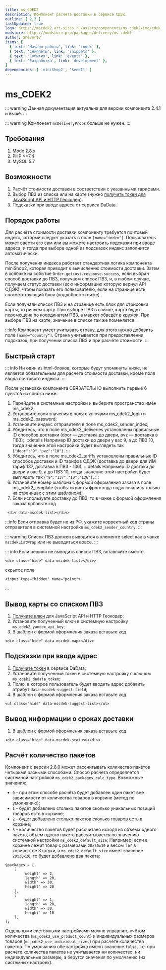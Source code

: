 ```yaml
---
title: ms_CDEK2
description: Компонент расчёта доставки в сервисе СДЭК.
outline: [ 2,3 ]
lastUpdated: true
logo: https://mscdek2.art-sites.ru/assets/components/ms_cdek2/img/cdek.png
modstore: https://modstore.pro/packages/delivery/ms-cdek2
author: ShevArtV
items: [
  { text: 'Начало работы', link: 'index' },
  { text: 'Сниппеты', link: 'snippets' },
  { text: 'События', link: 'events' },
  { text: 'Разработка', link: 'development' },
]
dependencies: [ 'miniShop2', 'SendIt' ]
---
```


# ms_CDEK2

::: warning
Данная документация актуальна для версии компонента 2.4.1 и выше.
:::

::: warning
Компонент `msDeliveryProps` больше не нужен.
:::

## Требования

1. Modx 2.8.x
2. PHP >=7.4
3. MySQL 5.7

## Возможности

1. Расчёт стоимости доставки в соответствии с указанными тарифами.
2. Выбор ПВЗ из списка или на карте (нужно [получить токен для JavaScript API и HTTP Геокодер](https://developer.tech.yandex.ru/)).
3. Подсказки при вводе адреса от сервиса DaData.

## Порядок работы

Для расчёта стоимости доставки компоненту требуется почтовый индекс, который следует указать в поле `[name="index"]`.
Пользователь может ввести его сам или вы можете настроить подсказки при вводе адреса,
и тогда при выборе одной из подсказок индекс заполнится автоматически.

После получения индекса работает стандартная логика компонента miniShop2, которая приводит к вычислению стоимости доставки.
Затем в колбэке на событие `Order.getcost.response.success`, если выбран способ доставки до ПВЗ, получаем список ПВЗ,
и, в любом случае, получаем статус доставки (всю информацию которую вернул API СДЭК), чтобы показать его пользователю,
если на странице есть соответствующий блок (подробности ниже).

Если получали список ПВЗ и на странице есть блок для отрисовки карты, то рисуем карту. При выборе ПВЗ в списке, карта будет перемещена по координатам ПВЗ, а маркет обведёт в кружок.
При выборе ПВЗ на карте, значение в списке так же поменяется.

:::info
Компонент умеет учитывать страну, для этого нужно добавить поле `[name="country"]`.
Страна учитывается при предоставлении подсказок, при получении списка ПВЗ и при расчёте стоимости.
:::

## Быстрый старт

::: info
Ни один из html-блоков, которые будут упомянуты ниже, не является обязательным для расчёта стоимости доставки, кроме поля ввода почтового индекса.
:::

После установки компонента ОБЯЗАТЕЛЬНО выполнить первые 6 пунктов из списка ниже:

1. Перейдите в системные настройки и выберите пространство имён ms_cdek2;
2. Установите свои значения в поля с ключами ms_cdek2_login и ms_cdek2_password;
3. Установите индекс отправителя в поле ms_cdek2_sender_index;
4. Убедитесь, что в поле ms_cdek2_deliveries установлены правильные ID способов доставки (door — доставка до двери, pvz — доставка в ПВЗ);
   :::details
   Например ID достаки до двери у вас 9, а до ПВЗ 10, тогда значение этой настройки будет выглядеть так `{"door":"9","pvz":"10"}`.
   :::
5. Убедитесь, что в поле ms_cdek2_tariffs установлены правильные ID способов доставки и ID тарифов СДЭК (доставка до двери для ИМ тариф 137, доставка в ПВЗ - 136);
   :::details
   Например ID достаки до двери у вас 9, а до ПВЗ 10, тогда значение этой настройки будет выглядеть так `{"9":"137","10":"136"}`.
   :::
6. Установите номер шаблона с формой оформления заказа в поле ms_cdek2_template (чтобы скрипты фронтэнда подключались только на страницах с этим шаблоном);
7. Если используете доставку до ПВЗ, то в чанке с формой оформления заказа добавьте код

```html:line-numbers
 <div data-mscdek-list></div>
```

:::info
Если отправка будет не из РФ, укажите корректный код страны отправителя в системной настройке `ms_cdek2_sender_country`.
:::

::: warning
Список ПВЗ должен выводится в элементе select как в чанке `mscdekListWrap` или не выводиться вовсе.
:::

::: info
Если решили не выводить список ПВЗ, вставляйте вместо

```html:line-numbers
<div class="hide" data-mscdek-list></div>
```
скрытое поле 

```html:line-numbers
<input type="hidden" name="point">
```
:::

## Вывод карты со списком ПВЗ

1. [Получите ключ](https://developer.tech.yandex.ru/) для JavaScript API и HTTP Геокодер;
2. Установите полученный ключ в системную настройку `ms_cdek2_yandex_api_key`;
3. В шаблон с формой оформления заказа вставьте код

```html:line-numbers
<div class="hide" data-mscdek-map></div>
```

## Подсказки при вводе адрес

1. [Получите токен](https://dadata.ru/api/suggest/address/) в сервисе DaData;
2. Установите полученный токен в системную настройку с ключом `ms_cdek2_dadata_token`;
3. Полю, в которое пользователь будет вводить адрес добавить атрибут `data-mscdek-suggest-field`;
4. В шаблон с формой оформления заказа вставьте код

```html:line-numbers
<ul class="hide" data-mscdek-suggest-list></ul>
```

## Вывод информации о сроках доставки

1. В шаблон с формой оформления заказа вставьте код

```html:line-numbers
<div class="hide" data-mscdek-status></div>
```

## Расчёт количество пакетов

Компонент с версии 2.6.0 может рассчитывать количество пакетов четырьмя разными способами. Способ расчёта определяется системной настройкой `ms_cdek2_packages_calc_type`. 
Возможные значения:
* `0` - при этом способе расчёта будет добавлен один пакет вне зависимости от количества товаров в корзине (метод по умолчанию);
* `1` - будет добавлено столько пакетов сколько уникальных позиций товаров есть в корзине;
* `2` - будет добавлено столько пакетов сколько товаров есть в корзине;
* `3` - количество пакетов будет рассчитано исходя из объема одного пакета, объем одного пакета рассчитывается по значению системной настройки `ms_cdek2_default_size`;
Например, если в корзине лежит товар с размерами `20х30х10` и весом 1 кг в количестве 3 штуки, а `ms_cdek2_default_size` имеет значение `20х30х20`, то будет добавлено два пакета:
```php:line-numbers
$packages = [
    [
        'weight' => 2,
        'length' => 20,
        'width' => 30,
        'height' => 20
    ],
    [
        'weight' => 1,
        'length' => 20,
        'width' => 30,
        'height' => 10
    ],
];
```

Отдельными системными настройками можно управлять учётом количества (`ms_cdek2_use_product_count`) и индивидуальных размеров товаров (`ms_cdek2_use_individual_sizes`) при расчёте количества пакетов.
По умолчанию обе застройка имеют значение `false`, т.е. при расчёте количества пакетов не учитывается ни количество, ни индивидуальные размеры, а берутся значения по умолчанию (из системных настроек).
